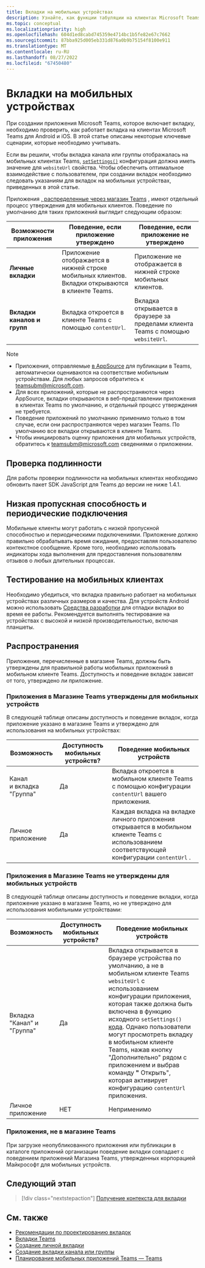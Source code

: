 ```yaml
---
title: Вкладки на мобильных устройствах
description: Узнайте, как функции табуляции на клиентах Microsoft Teams для Android и iOS (мобильные устройства), их аутентификация, подключение с низкой пропускной способностью, тестирование или распространение.
ms.topic: conceptual
ms.localizationpriority: high
ms.openlocfilehash: 604d1ed8cabd745359e4714bc1b5fe82e67c7662
ms.sourcegitcommit: 87bba925d005eb331d876a0b9b75154f8100e911
ms.translationtype: MT
ms.contentlocale: ru-RU
ms.lasthandoff: 08/27/2022
ms.locfileid: "67450480"
---
```

# <a name="tabs-on-mobile"></a>Вкладки на мобильных устройствах

При создании приложения Microsoft Teams, которое включает вкладку, необходимо проверить, как работает вкладка на клиентах Microsoft Teams для Android и iOS. В этой статье описаны некоторые ключевые сценарии, которые необходимо учитывать.

Если вы решили, чтобы вкладка канала или группы отображалась на мобильных клиентах Teams, [`setSettings()`](/javascript/api/@microsoft/teams-js/microsoftteams.settings?view=msteams-client-js-latest#@microsoft-teams-js-microsoftteams-settings-setsettings&preserve-view=true) конфигурация должна иметь значение для `websiteUrl` свойства. Чтобы обеспечить оптимальное взаимодействие с пользователем, при создании вкладок необходимо следовать указаниям для вкладок на мобильных устройствах, приведенных в этой статье.

Приложения [, распределенные через магазин Teams](~/concepts/deploy-and-publish/appsource/publish.md) , имеют отдельный процесс утверждения для мобильных клиентов. Поведение по умолчанию для таких приложений выглядит следующим образом:

| **Возможности приложения** | **Поведение, если приложение утверждено** | **Поведение, если приложение не утверждено** |
| --- | --- | --- |
| **Личные вкладки** | Приложение отображается в нижней строке мобильных клиентов. Вкладки открываются в клиенте Teams. | Приложение не отображается в нижней строке мобильных клиентов. |
| **Вкладки каналов и групп** | Вкладка откроется в клиенте Teams с помощью `contentUrl`. | Вкладка открывается в браузере за пределами клиента Teams с помощью `websiteUrl`. |

> [!NOTE]
>
> * Приложения, отправляемые [в AppSource](https://appsource.microsoft.com) для публикации в Teams, автоматически оцениваются на соответствие мобильным устройствам. Для любых запросов обратитесь к teamsubm@microsoft.com.
> * Для всех приложений, которые не распространяются через AppSource, вкладки открываются в веб-представлении приложения в клиентах Teams по умолчанию, и отдельный процесс утверждения не требуется.
> * Поведение приложений по умолчанию применимо только в том случае, если они распространяются через магазин Teams. По умолчанию все вкладки открываются в клиенте Teams.
> * Чтобы инициировать оценку приложения для мобильных устройств, обратитесь к teamsubm@microsoft.com сведениями о приложении.

## <a name="authentication"></a>Проверка подлинности

Для работы проверки подлинности на мобильных клиентах необходимо обновить пакет SDK JavaScript для Teams до версии не ниже 1.4.1.

## <a name="low-bandwidth-and-intermittent-connections"></a>Низкая пропускная способность и периодические подключения

Мобильные клиенты могут работать с низкой пропускной способностью и периодическими подключениями. Приложение должно правильно обрабатывать время ожидания, предоставляя пользователю контекстное сообщение. Кроме того, необходимо использовать индикаторы хода выполнения для предоставления пользователям отзывов о любых длительных процессах.

## <a name="testing-on-mobile-clients"></a>Тестирование на мобильных клиентах

Необходимо убедиться, что вкладка правильно работает на мобильных устройствах различных размеров и качества. Для устройств Android можно использовать [Средства разработки](~/tabs/how-to/developer-tools.md) для отладки вкладки во время ее работы. Рекомендуется выполнять тестирование на устройствах с высокой и низкой производительностью, включая планшеты.

## <a name="distribution"></a>Распространения

Приложения, перечисленные в магазине Teams, должны быть утверждены для правильной работы мобильных приложений в мобильном клиенте Teams. Доступность и поведение вкладок зависят от того, утверждено ли приложение.

### <a name="apps-on-teams-store-approved-for-mobile"></a>Приложения в Магазине Teams утверждены для мобильных устройств

В следующей таблице описаны доступность и поведение вкладок, когда приложение указано в магазине Teams и утверждено для использования на мобильных устройствах:

|Возможность   |Доступность мобильных устройств?   |Поведение мобильных устройств|
|----------|-----------|------------|
|Канал <br /> и вкладка "Группа"|Да|Вкладка откроется в мобильном клиенте Teams с помощью конфигурации `contentUrl` вашего приложения.|
|Личное приложение|Да|Каждая вкладка на вкладке личного приложения открывается в мобильном клиенте Teams с использованием соответствующей конфигурации `contentUrl` .|

### <a name="apps-on-teams-store-not-approved-for-mobile"></a>Приложения в Магазине Teams не утверждены для мобильных устройств

В следующей таблице описаны доступность и поведение вкладки, когда приложение указано в магазине Teams, но не утверждено для использования мобильными устройствами:

| Возможность | Доступность мобильных устройств? | Поведение мобильных устройств |
|----------|-----------|------------|
|Вкладка "Канал" и "Группа"|Да|Вкладка открывается в браузере устройства по умолчанию, а не в мобильном клиенте Teams `websiteUrl` с использованием конфигурации приложения, которая также должна быть включена в функцию исходного `setSettings()` [кода](/microsoftteams/platform/tabs/how-to/using-teams-client-sdk#settings-namespace). Однако пользователи могут просмотреть вкладку в мобильном клиенте Teams, нажав кнопку "Дополнительно" рядом с приложением и выбрав команду **"** Открыть", которая активирует конфигурацию `contentUrl` приложения.|
|Личное приложение|НЕТ|Неприменимо|

### <a name="apps-not-on-teams-store"></a>Приложения, не в магазине Teams

При загрузке неопубликованного приложения или публикации в каталоге приложений организации поведение вкладки совпадает с поведением приложений Магазина Teams, утвержденных корпорацией Майкрософт для мобильных устройств.

## <a name="next-step"></a>Следующий этап

> [!div class="nextstepaction"]
> [Получение контекста для вкладки](~/tabs/how-to/access-teams-context.md)

## <a name="see-also"></a>См. также

* [Рекомендации по проектированию вкладок](~/tabs/design/tabs.md)
* [Вкладки Teams](~/tabs/what-are-tabs.md)
* [Создание личной вкладки](~/tabs/how-to/create-personal-tab.md)
* [Создание вкладки канала или группы](~/tabs/how-to/create-channel-group-tab.md)
* [Планирование мобильных приложений Teams — Teams](~/concepts/design/plan-responsive-tabs-for-teams-mobile.md)
